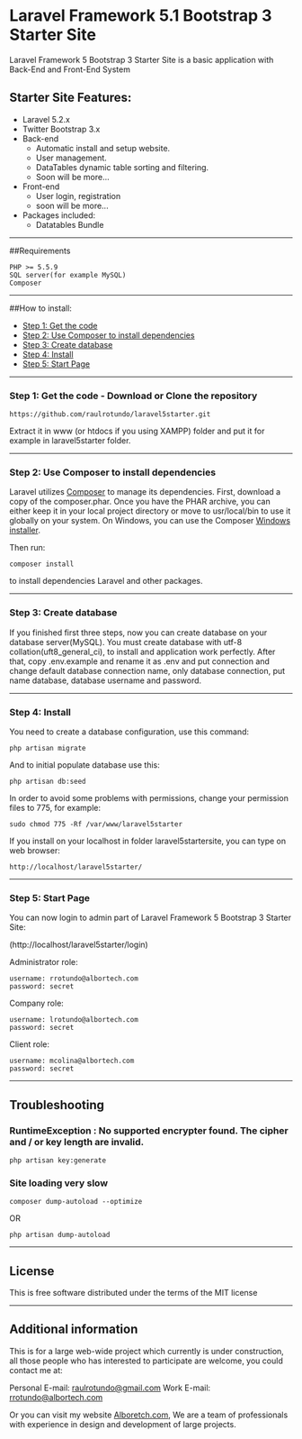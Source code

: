 # Laravel Framework 5.1  Bootstrap 3 Starter Site

Laravel Framework 5 Bootstrap 3 Starter Site is a basic application with Back-End and Front-End System

## Starter Site Features:
* Laravel 5.2.x
* Twitter Bootstrap 3.x
* Back-end
	* Automatic install and setup website.
	* User management.
    * DataTables dynamic table sorting and filtering.
    * Soon will be more...
* Front-end
	* User login, registration
	* soon will be more...
* Packages included:
	* Datatables Bundle

-----
##Requirements

	PHP >= 5.5.9
	SQL server(for example MySQL)
	Composer

-----
##How to install:
* [Step 1: Get the code](#step1)
* [Step 2: Use Composer to install dependencies](#step2)
* [Step 3: Create database](#step3)
* [Step 4: Install](#step4)
* [Step 5: Start Page](#step5)

-----
<a name="step1"></a>
### Step 1: Get the code - Download or Clone the repository
	
    https://github.com/raulrotundo/laravel5starter.git

Extract it in www (or htdocs if you using XAMPP) folder and put it for example in laravel5starter folder.

-----
<a name="step2"></a>
### Step 2: Use Composer to install dependencies

Laravel utilizes [Composer](http://getcomposer.org/) to manage its dependencies. First, download a copy of the composer.phar.
Once you have the PHAR archive, you can either keep it in your local project directory or move to
usr/local/bin to use it globally on your system.
On Windows, you can use the Composer [Windows installer](https://getcomposer.org/Composer-Setup.exe).

Then run:

    composer install

to install dependencies Laravel and other packages.

-----
<a name="step3"></a>
### Step 3: Create database

If you finished first three steps, now you can create database on your database server(MySQL). You must create database with utf-8 collation(uft8_general_ci), to install and application work perfectly.
After that, copy .env.example and rename it as .env and put connection and change default database connection name, only database connection, put name database, database username and password.

-----
<a name="step4"></a>
### Step 4: Install

You need to create a database configuration, use this command:

    php artisan migrate

And to initial populate database use this:

    php artisan db:seed

In order to avoid some problems with permissions, change your permission files to 775, for example:

	sudo chmod 775 -Rf /var/www/laravel5starter

If you install on your localhost in folder laravel5startersite, you can type on web browser:

	http://localhost/laravel5starter/

-----
<a name="step5"></a>
### Step 5: Start Page

You can now login to admin part of Laravel Framework 5 Bootstrap 3 Starter Site:

(http://localhost/laravel5starter/login)

Administrator role:

    username: rrotundo@albortech.com
    password: secret

Company role:

    username: lrotundo@albortech.com
    password: secret

Client role:    

	username: mcolina@albortech.com
    password: secret

-----
## Troubleshooting

### RuntimeException : No supported encrypter found. The cipher and / or key length are invalid.

    php artisan key:generate

### Site loading very slow

	composer dump-autoload --optimize
OR

    php artisan dump-autoload

-----
## License

This is free software distributed under the terms of the MIT license

-----
## Additional information

This is for a large web-wide project which currently is under construction, all those people who has interested to participate are welcome, you could contact me at:

Personal E-mail: raulrotundo@gmail.com
Work E-mail: rrotundo@albortech.com

Or you can visit my website [Alboretch.com](http://www.alboretch.com), We are a team of professionals with experience in design and development of large projects.
